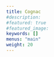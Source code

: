 ```yaml
---
title: Cognac
#description: 
#featured: true
#featured_image: 
keywords: []
menus: "main"
weight: 20
---
```

